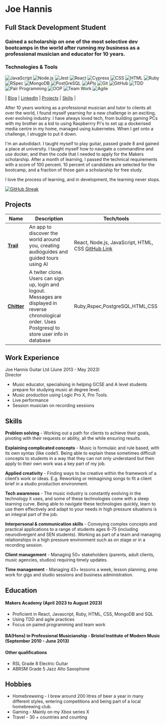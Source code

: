 # Joe Hannis

## Full Stack Development Student

###  Gained a scholarship on one of the most selective dev bootcamps in the world after running my business as a professional musician and educator for 10 years.

### Technologies & Tools

![JavaScript](https://img.shields.io/badge/-JavaScript-F7DF1E?style=flat-square&logo=javascript&logoColor=white)
![Node.js](https://img.shields.io/badge/-Node.js-339933?style=flat-square&logo=node.js&logoColor=white)
![Jest](https://img.shields.io/badge/-Jest-C21325?style=flat-square&logo=jest&logoColor=white)
![React](https://img.shields.io/badge/-React-61DAFB?style=flat-square&logo=react&logoColor=white)
![Cypress](https://img.shields.io/badge/-Cypress-17202C?style=flat-square&logo=cypress&logoColor=white)
![CSS](https://img.shields.io/badge/-CSS-1572B6?style=flat-square&logo=css3&logoColor=white)
![HTML](https://img.shields.io/badge/-HTML-E34F26?style=flat-square&logo=html5&logoColor=white)
![Ruby](https://img.shields.io/badge/-Ruby-red?style=flat-square&logo=ruby)
![RSpec](https://img.shields.io/badge/-RSpec-red?style=flat-square)
![MongoDB](https://img.shields.io/badge/MongoDB-4EA94B?style=flat-square)
![PostGreSQL](https://img.shields.io/badge/-SQL-4479A1?style=flat-square&logo=postgresql&logoColor=white)
![APIs](https://img.shields.io/badge/-APIs-00599C?style=flat-square)
![Git](https://img.shields.io/badge/-Git-F05032?style=flat-square&logo=git&logoColor=white)
![GitHub](https://img.shields.io/badge/-GitHub-181717?style=flat-square&logo=github)
![TDD](https://img.shields.io/badge/-TDD-8A2BE2?style=flat-square)
![Pair Programming](https://img.shields.io/badge/-Pair%20Programming-blueviolet?style=flat-square)
![OOP](https://img.shields.io/badge/-OOP-FFA500?style=flat-square)
![Team Work](https://img.shields.io/badge/-Team%20Work-brightgreen?style=flat-square)
![Agile](https://img.shields.io/badge/-Agile-47CC00?style=flat-square)


| [Blog](https://tinyurl.com/aed4n982)  | [LinkedIn](https://www.linkedin.com/in/joe-hannis/) | [Projects](https://github.com/joehannis/joehannis/blob/master/README.md#projects) | [Skills](https://github.com/joehannis/joehannis/blob/master/README.md#skills) |


After 10 years working as a professional musician and tutor to clients all over the world, I found myself yearning for a new challenge in an exciting, ever evolving industry. I have always loved tech, from building gaming PCs with my brother as a kid to using Raspberrry Pi's to set up a dockerised media centre in my home, managed using kubernetes. When I get onto a challenge, I struggle to put it down. 

I'm an autodidact. I taught myself to play guitar, passed grade 8 and gained a place at university. I taught myself how to navigate a commandline and use docker, and then the code that I needed to apply for the Makers scholarship. After a month of learning, I passed the technical requirements with a score of 100 percent. 10 percent of candidates are selected for the bootcamp, and a fraction of those gain a scholarship for free study.

I love the process of learning, and in development, the learning never stops.

[![GitHub Streak](https://github-readme-streak-stats.herokuapp.com?user=joehannis&theme=transparent-green&date_format=j%20M%5B%20Y%5D)](https://git.io/streak-stats)

## Projects

| Name                         | Description       | Tech/tools        |
| ---------------------------- | ----------------- | ----------------- |
| [**Trail**](https://trailapp.net)            | An app to discover the world around you, creating audioguides and guided tours using AI | React, Node.js, JavaScript, HTML, CSS [GitHub Link](https://tinyurl.com/a5vmybxs) |
| [**Chitter**](https://tinyurl.com/2p8umkyf)                 | A twiter clone. Users can sign up, login and logout. Messages are displayed in reverse chronological order. Uses Postgresql to store user info in database  | Ruby,Rspec,PostgreSQL,HTML,CSS |
## Work Experience

Joe Hannis Guitar Ltd (June 2013 - May 2023)  
Director

- Music educator, specialising in helping GCSE and A level students prepare for studying music at degree level.
- Music production using Logic Pro X, Pro Tools.
- Live performance
- Session musician on recording sessions

## Skills

**Problem solving** - Working out a path for clients to achieve their goals, pivoting with their requests or ability, all the while ensuring results.

**Explaining complicated concepts** - Music is formulaic and rule based, with its own syntax (like code!). Being able to explain these sometimes difficult concepts to students in a way that they can not only understand but then apply to their own work was a key part of my job.

**Applied creativity** - Finding ways to be creative within the framework of a client’s work or ideas. E.g. Reworking or reimagining songs to fit a client brief in a studio production environment.

**Tech awareness** - The music industry is constantly evolving in the technology it uses, and some of these technologies come with a steep learning curve. Being able to navigate these technologies quickly, learn to use them effectively and adapt to your needs in high pressure situations is an integral part of the job.

**Interpersonal & communication skills** - Conveying complex concepts and practical applications to a range of students ages 6-75 (including neurodivergent and SEN students). Working as part of a team and managing relationships in a high pressure environment such as on stage or in a recording session.

**Client management** - Managing 50+ stakeholders (parents, adult clients, music agencies, studios) requiring timely updates.

**Time management** - Managing 43+ lessons a week, lesson planning, prep work for gigs and studio sessions and business administration.

## Education

#### Makers Academy (April 2023 to August 2023)
- Proficient in React, Javascript, Ruby, HTML, CSS, MongoDB and SQL
- Using TDD and agile practices
- Focus on paired programming and team work

#### BA(Hons) in Professional Musicianship - Bristol Institute of Modern Music (September 2010 - June 2013)


#### Other qualifications

- RSL Grade 8 Electric Guitar
- ABRSM Grade 5 Jazz Alto Saxophone

## Hobbies
- Homebreweing - I brew around 200 litres of beer a year in many different styles, entering competitions and being part of a local homebrewing club.
- Gaming - Mainly on my Xbox series X
- Travel - 30 + countries and counting
